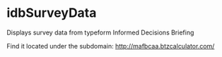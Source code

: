 # idbSurveyData
Displays survey data from typeform Informed Decisions Briefing

Find it located under the subdomain: http://mafbcaa.btzcalculator.com/
